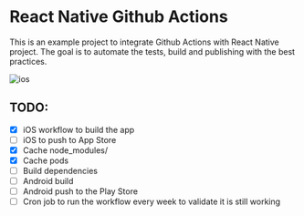 # React Native Github Actions

This is an example project to integrate Github Actions with React Native project. The goal is to automate the tests, build and publishing with the best practices.

![ios](https://github.com/edvinasbartkus/react-native-github-actions/workflows/ios/badge.svg)


## TODO:
- [x] iOS workflow to build the app
- [ ] iOS to push to App Store
- [x] Cache node_modules/
- [x] Cache pods
- [ ] Build dependencies
- [ ] Android build
- [ ] Android push to the Play Store
- [ ] Cron job to run the workflow every week to validate it is still working
